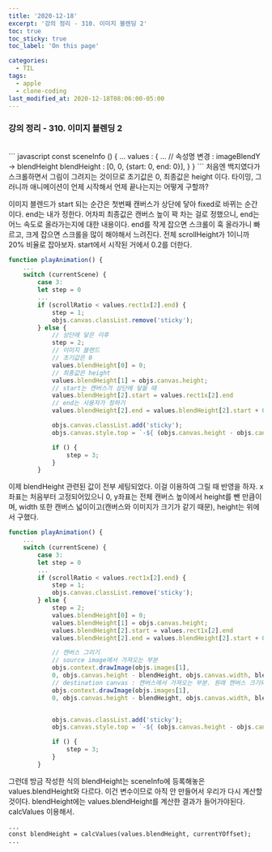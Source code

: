 ```yaml
---
title: '2020-12-18'
excerpt: '강의 정리 - 310. 이미지 블렌딩 2'
toc: true
toc_sticky: true
toc_label: 'On this page'

categories:
  - TIL
tags:
  - apple
  - clone-coding
last_modified_at: 2020-12-18T08:06:00-05:00
---
```


### 강의 정리 - 310. 이미지 블렌딩 2

<br />
``` javascript
const sceneInfo () {
    ...
    values : {
        ...
        // 속성명 변경 : imageBlendY → blendHeight
        blendHeight : [0, 0, {start: 0, end: 0}],
    }
}
```
처음엔 백지였다가 스크롤하면서 그림이 그려지는 것이므로 초기값은 0, 최종값은 height 이다. 타이밍, 그러니까 애니메이션이 언제 시작해서 언제 끝나는지는 어떻게 구할까?

이미지 블렌드가 start 되는 순간은 첫번째 캔버스가 상단에 닿아 fixed로 바뀌는 순간이다. end는 내가 정한다. 어차피 최종값은 캔버스 높이 꽉 차는 걸로 정했으니, end는 어느 속도로 올라가는지에 대한 내용이다. end를 작게 잡으면 스크롤이 훅 올라가니 빠르고, 크게 잡으면 스크롤을 많이 해야해서 느려진다. 전체 scrollHeight가 1이니까 20% 비율로 잡아보자. start에서 시작된 거에서 0.2를 더한다.

```javascript
function playAnimation() {
    ...
    switch (currentScene) {
        case 3:
        let step = 0
        ...
        if (scrollRatio < values.rect1x[2].end) {
            step = 1;
            objs.canvas.classList.remove('sticky');
        } else {
            // 상단에 닿은 이후
            step = 2;
            // 이미지 블렌드
            // 초기값은 0
            values.blendHeight[0] = 0;
            // 최종값은 height
            values.blendHeight[1] = objs.canvas.height;
            // start는 캔버스가 상단에 닿을 때
            values.blendHeight[2].start = values.rect1x[2].end
            // end는 사용자가 정하기
            values.blendHeight[2].end = values.blendHeight[2].start + 0.2;

            objs.canvas.classList.add('sticky');
            objs.canvas.style.top = `-${ (objs.canvas.height - objs.canvas.height * canvasScaleRatio) / 2}px`;

            if () {
                step = 3;
            }
        }
```

이제 blendHeight 관련된 값이 전부 세팅되었다. 이걸 이용하여 그릴 때 반영을 하자. x좌표는 처음부터 고정되어있으니 0, y좌표는 전체 캔버스 높이에서 height를 뺀 만큼이며, width 또한 캔버스 넓이이고(캔버스와 이미지가 크기가 같기 때문), height는 위에서 구했다.

```javascript
function playAnimation() {
    ...
    switch (currentScene) {
        case 3:
        let step = 0
        ...
        if (scrollRatio < values.rect1x[2].end) {
            step = 1;
            objs.canvas.classList.remove('sticky');
        } else {
            step = 2;
            values.blendHeight[0] = 0;
            values.blendHeight[1] = objs.canvas.height;
            values.blendHeight[2].start = values.rect1x[2].end
            values.blendHeight[2].end = values.blendHeight[2].start + 0.2;

            // 캔버스 그리기
            // source image에서 가져오는 부분
            objs.context.drawImage(objs.images[1],
            0, objs.canvas.height - blendHeight, objs.canvas.width, blendHeight,
            // destination canvas : 캔버스에서 가져오는 부분. 원래 캔버스 크기와 이미지 크기를 똑같이 세팅했으므로 값을 그대로 가져온다.
            objs.context.drawImage(objs.images[1],
            0, objs.canvas.height - blendHeight, objs.canvas.width, blendHeight);


            objs.canvas.classList.add('sticky');
            objs.canvas.style.top = `-${ (objs.canvas.height - objs.canvas.height * canvasScaleRatio) / 2}px`;

            if () {
                step = 3;
            }
        }
```

그런데 방금 작성한 식의 blendHeight는 sceneInfo에 등록해놓은 values.blendHeight와 다르다. 이건 변수이므로 아직 안 만들어서 우리가 다시 계산할 것이다. blendHeight에는 values.blendHeight를 계산한 결과가 들어가야된다. calcValues 이용해서.

```
...
const blendHeight = calcValues(values.blendHeight, currentYOffset);
...
```
